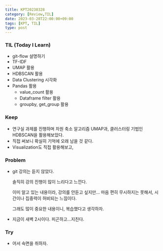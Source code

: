 ```yaml
---
title: KPT20230328
category: [Review,TIL]
date: 2023-03-28T22:00:00+09:00
tags: [KPT, TIL]
type: post
---
```

### **TIL (Today I Learn)**

- git-flow 설명하기
- TF-IDF
- UMAP 활용
- HDBSCAN 활용
- Data Clustering 시각화
- Pandas 활용
    - value_count 활용
    - Dataframe filter 활용
    - groupby, get_group 활용

### **Keep**

- 연구실 과제를 진행하며 차원 축소 알고리즘 UMAP과, 클러스터링 기법인 HDBSCAN을 활용해보았다.
- 직접 써보니 확실히 기억에 오래 남을 것 같다.
- Visualization도 직접 활용해보고,

### **Problem**

- git 강의는 듣지 않았다.
    
    솔직히 강의 진행이 많이 느리다고 느낀다.
    
    이미 알고 있는 내용이라, 강의를 안듣고 싶지만… 마음 편히 무시하지는 못해서, 시간이나 집중력이 허비되는 느낌이다.
    
    그래도 많이 중요한 내용이니, 복습했다고 생각하자.
    
- 지금이 새벽 2시이다. 피곤하고…지친다.

### **Try**

- 어서 숙면을 취하자.